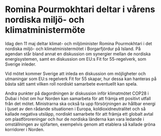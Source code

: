 # Romina Pourmokhtari deltar i vårens nordiska miljö- och klimatministermöte

Idag den 11 maj deltar klimat- och miljöminister Romina Pourmokhtari i det nordiska miljö- och klimatministermötet i Borgarfjördur på Island. På agendan står bland annat en diskussion om synergier mellan de nordiska energisystemen, samt en diskussion om EU:s Fit for 55-regelverk, som Sverige inleder.

Vid mötet kommer Sverige att inleda en diskussion om möjligheter och utmaningar som EU:s regelverk Fit for 55 skapar, hur dessa kan hanteras på bästa sätt samt vilken roll nordiskt samarbete eventuellt kan spela.

Andra punkter på dagordningen är diskussion inför klimatmötet COP28 i Dubai i höst om hur Norden kan samarbeta för att främja ett positivt utfall från det mötet. Ministrarna ska också ta upp försörjningen av hållbar energi i ljuset av den rådande situationen i Europa, koldioxidneutralitet och så kallade negativa utsläpp, nordiskt samarbete för att främja ett globalt avtal om plastföroreningar och hur de nordiska länderna kan vara ledande i omställningen av sjöfarten, exempelvis genom att etablera så kallade gröna korridorer i Norden.
